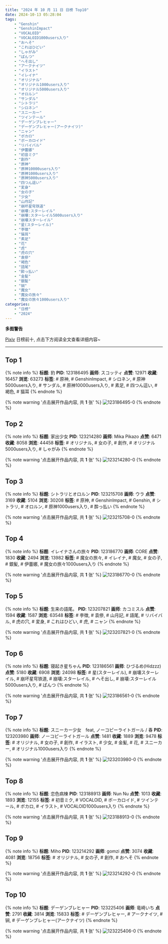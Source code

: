 ```yaml
---
title: "2024 年 10 月 11 日 日榜 Top10"
date: 2024-10-13 05:28:04
tags:
    - "Genshin"
    - "GenshinImpact"
    - "VOCALOID"
    - "VOCALOID1000users入り"
    - "おへそ"
    - "これはひどい"
    - "しゃがみ"
    - "ぱんつ"
    - "へそ出し"
    - "アークナイツ"
    - "イラスト"
    - "イレイナ"
    - "オリジナル"
    - "オリジナル1000users入り"
    - "オリジナル5000users入り"
    - "オロルン"
    - "サンダル"
    - "シトラリ"
    - "シロネン"
    - "スニーカー"
    - "ツインテール"
    - "デーゲンブレヒャー"
    - "デーゲンブレヒャー(アークナイツ)"
    - "ニャン"
    - "ボカロ"
    - "ボーカロイド"
    - "リバイバル"
    - "伊蕾娜"
    - "初音ミク"
    - "創作"
    - "原神"
    - "原神10000users入り"
    - "原神1000users入り"
    - "原神5000users入り"
    - "四つん這い"
    - "変身"
    - "女の子"
    - "少女"
    - "山月記"
    - "崩坏星穹铁道"
    - "崩壊:スターレイル"
    - "崩壊:スターレイル5000users入り"
    - "崩壊スターレイル"
    - "星(スターレイル)"
    - "李徴"
    - "猫耳"
    - "素足"
    - "花"
    - "虎"
    - "虎の穴"
    - "袁傪"
    - "褐色"
    - "語尾"
    - "酔っ払い"
    - "金髪"
    - "銀髪"
    - "锏"
    - "魔女"
    - "魔女の旅々"
    - "魔女の旅々1000users入り"
categories:
    - "日榜"
    - "2024"
---
```


<i class="fa fa-triangle-exclamation"></i>**多图警告**<i class="fa fa-triangle-exclamation"></i>

[Pixiv](https://www.pixiv.net/) 日榜前十, 点击下方阅读全文查看详细内容~

<!-- more -->

---

## Top 1

{% note info %}
**标题**: 豹
**PID**: 123186495 **画师**: スコッティ
**点赞**: 12971 **收藏**: 16457 **浏览**: 63273
**标签**: # 原神, # GenshinImpact, # シロネン, # 原神5000users入り, # サンダル, # 原神10000users入り, # 素足, # 四つん這い, # 褐色, # 猫耳
{% endnote %}

{% note warning '点击展开作品内容, 共 **1** 张' %}
![123186495-0](https://i.pixiv.re/img-original/img/2024/10/10/00/00/26/123186495_p0.jpg)
{% endnote %}

## Top 2

{% note info %}
**标题**: 家出少女
**PID**: 123214280 **画师**: Mika Pikazo
**点赞**: 6471 **收藏**: 8058 **浏览**: 44458
**标签**: # オリジナル, # 女の子, # 創作, # オリジナル5000users入り, # しゃがみ
{% endnote %}

{% note warning '点击展开作品内容, 共 **1** 张' %}
![123214280-0](https://i.pixiv.re/img-original/img/2024/10/11/00/00/17/123214280_p0.png)
{% endnote %}

## Top 3

{% note info %}
**标题**: シトラリとオロルン
**PID**: 123215708 **画师**: ウラ
**点赞**: 3169 **收藏**: 5104 **浏览**: 30208
**标签**: # 原神, # GenshinImpact, # Genshin, # シトラリ, # オロルン, # 原神1000users入り, # 酔っ払い
{% endnote %}

{% note warning '点击展开作品内容, 共 **1** 张' %}
![123215708-0](https://i.pixiv.re/img-original/img/2024/10/11/00/34/43/123215708_p0.jpg)
{% endnote %}

## Top 4

{% note info %}
**标题**: イレイナさんの旅々
**PID**: 123186770 **画师**: CORE
**点赞**: 1830 **收藏**: 2494 **浏览**: 13982
**标签**: # 魔女の旅々, # イレイナ, # 魔女, # 女の子, # 銀髪, # 伊蕾娜, # 魔女の旅々1000users入り
{% endnote %}

{% note warning '点击展开作品内容, 共 **1** 张' %}
![123186770-0](https://i.pixiv.re/img-original/img/2024/10/10/00/02/23/123186770_p0.png)
{% endnote %}

## Top 5

{% note info %}
**标题**: 生来の語尾。
**PID**: 123207821 **画师**: カコミスル
**点赞**: 1594 **收藏**: 1587 **浏览**: 63548
**标签**: # 李徴, # 袁傪, # 山月記, # 語尾, # リバイバル, # 虎の穴, # 変身, # これはひどい, # 虎, # ニャン
{% endnote %}

{% note warning '点击展开作品内容, 共 **1** 张' %}
![123207821-0](https://i.pixiv.re/img-original/img/2024/10/10/20/57/40/123207821_p0.jpg)
{% endnote %}

## Top 6

{% note info %}
**标题**: 寝起き星ちゃん
**PID**: 123186561 **画师**: ひづるめ(Hidzzz)
**点赞**: 5180 **收藏**: 6908 **浏览**: 24098
**标签**: # 星(スターレイル), # 崩壊スターレイル, # 崩坏星穹铁道, # 崩壊:スターレイル, # へそ出し, # 崩壊:スターレイル5000users入り, # ぱんつ
{% endnote %}

{% note warning '点击展开作品内容, 共 **1** 张' %}
![123186561-0](https://i.pixiv.re/img-original/img/2024/10/10/00/00/39/123186561_p0.jpg)
{% endnote %}

## Top 7

{% note info %}
**标题**: スニーカー少女　feat, ノーコピーライトガール / 春
**PID**: 123203980 **画师**: ノーコピーライトガール
**点赞**: 1481 **收藏**: 1889 **浏览**: 9478
**标签**: # オリジナル, # 女の子, # 創作, # イラスト, # 少女, # 金髪, # 花, # スニーカー, # オリジナル1000users入り
{% endnote %}

{% note warning '点击展开作品内容, 共 **1** 张' %}
![123203980-0](https://i.pixiv.re/img-original/img/2024/10/10/18/38/06/123203980_p0.jpg)
{% endnote %}

## Top 8

{% note info %}
**标题**: 恋色病棟
**PID**: 123188913 **画师**: Nun Nu
**点赞**: 1013 **收藏**: 1893 **浏览**: 12155
**标签**: # 初音ミク, # VOCALOID, # ボーカロイド, # ツインテール, # ボカロ, # イラスト, # VOCALOID1000users入り
{% endnote %}

{% note warning '点击展开作品内容, 共 **1** 张' %}
![123188913-0](https://i.pixiv.re/img-original/img/2024/10/10/01/14/57/123188913_p0.png)
{% endnote %}

## Top 9

{% note info %}
**标题**: Miho
**PID**: 123214292 **画师**: gomzi
**点赞**: 3074 **收藏**: 4081 **浏览**: 18756
**标签**: # オリジナル, # 女の子, # 創作, # おへそ
{% endnote %}

{% note warning '点击展开作品内容, 共 **1** 张' %}
![123214292-0](https://i.pixiv.re/img-original/img/2024/10/11/00/00/19/123214292_p0.jpg)
{% endnote %}

## Top 10

{% note info %}
**标题**: デーゲンブレヒャー
**PID**: 123225406 **画师**: 竜崎いち
**点赞**: 2791 **收藏**: 3814 **浏览**: 15833
**标签**: # デーゲンブレヒャー, # アークナイツ, # 锏, # デーゲンブレヒャー(アークナイツ)
{% endnote %}

{% note warning '点击展开作品内容, 共 **1** 张' %}
![123225406-0](https://i.pixiv.re/img-original/img/2024/10/11/12/19/15/123225406_p0.jpg)
{% endnote %}
